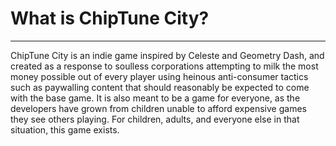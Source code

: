 # What is ChipTune City?
<hr>
ChipTune City is an indie game inspired by Celeste and Geometry Dash, and created as a response to soulless corporations attempting to milk the most money possible out of every player using heinous anti-consumer tactics such as paywalling content that should reasonably be expected to come with the base game.
It is also meant to be a game for everyone, as the developers have grown from children unable to afford expensive games they see others playing. For children, adults, and everyone else in that situation, this game exists.
